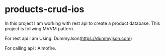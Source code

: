 # products-crud-ios

In this project I am working with rest api to create a product database. This project is follwing MVVM pattern.


For rest api I am Using: DummyJson(https://dummyjson.com)

For calling api : Almofire.



